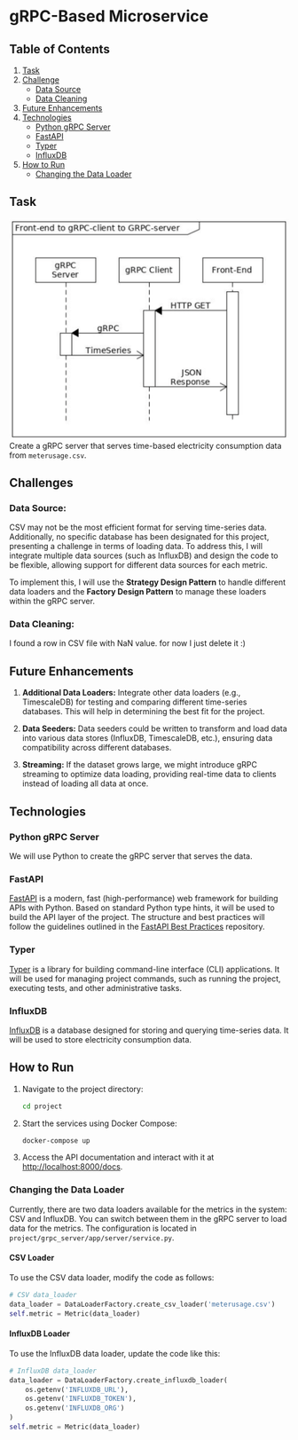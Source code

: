 
# gRPC-Based Microservice

## Table of Contents
1. [Task](#task)
2. [Challenge](#challenge)
   - [Data Source](#data-source)
   - [Data Cleaning](#data-cleaning)
3. [Future Enhancements](#future-enhancements)
4. [Technologies](#technologies)
   - [Python gRPC Server](#python-grpc-server)
   - [FastAPI](#fastapi)
   - [Typer](#typer)
   - [InfluxDB](#influxdb)
5. [How to Run](#how-to-run)
   - [Changing the Data Loader](#changing-the-data-loader)

## Task
![Task Overview](./README-assets/task-graph.png)  
Create a gRPC server that serves time-based electricity consumption data from `meterusage.csv`.

## Challenges

### Data Source:
CSV may not be the most efficient format for serving time-series data. Additionally, no specific database has been designated for this project, presenting a challenge in terms of loading data. To address this, I will integrate multiple data sources (such as InfluxDB) and design the code to be flexible, allowing support for different data sources for each metric.

To implement this, I will use the **Strategy Design Pattern** to handle different data loaders and the **Factory Design Pattern** to manage these loaders within the gRPC server.

### Data Cleaning:
I found a row in CSV file with NaN value. for now I just delete it :)

## Future Enhancements
1. **Additional Data Loaders:** Integrate other data loaders (e.g., TimescaleDB) for testing and comparing different time-series databases. This will help in determining the best fit for the project.

2. **Data Seeders:** Data seeders could be written to transform and load data into various data stores (InfluxDB, TimescaleDB, etc.), ensuring data compatibility across different databases.

3. **Streaming:** If the dataset grows large, we might introduce gRPC streaming to optimize data loading, providing real-time data to clients instead of loading all data at once.

## Technologies

### Python gRPC Server
We will use Python to create the gRPC server that serves the data.

### FastAPI
[FastAPI](https://fastapi.tiangolo.com/) is a modern, fast (high-performance) web framework for building APIs with Python. Based on standard Python type hints, it will be used to build the API layer of the project. The structure and best practices will follow the guidelines outlined in the [FastAPI Best Practices](https://github.com/zhanymkanov/fastapi-best-practices) repository.

### Typer
[Typer](https://typer.tiangolo.com/) is a library for building command-line interface (CLI) applications. It will be used for managing project commands, such as running the project, executing tests, and other administrative tasks.

### InfluxDB
[InfluxDB](https://www.influxdata.com/) is a database designed for storing and querying time-series data. It will be used to store electricity consumption data.

## How to Run
1. Navigate to the project directory:
   ```bash
   cd project
   ```
2. Start the services using Docker Compose:
   ```bash
   docker-compose up
   ```
3. Access the API documentation and interact with it at [http://localhost:8000/docs](http://localhost:8000/docs).

### Changing the Data Loader
Currently, there are two data loaders available for the metrics in the system: CSV and InfluxDB. You can switch between them in the gRPC server to load data for the metrics. The configuration is located in `project/grpc_server/app/server/service.py`.

#### CSV Loader
To use the CSV data loader, modify the code as follows:
```python
# CSV data_loader
data_loader = DataLoaderFactory.create_csv_loader('meterusage.csv')
self.metric = Metric(data_loader)
```

#### InfluxDB Loader
To use the InfluxDB data loader, update the code like this:
```python
# InfluxDB data_loader
data_loader = DataLoaderFactory.create_influxdb_loader(
    os.getenv('INFLUXDB_URL'),
    os.getenv('INFLUXDB_TOKEN'), 
    os.getenv('INFLUXDB_ORG')
)
self.metric = Metric(data_loader)
```